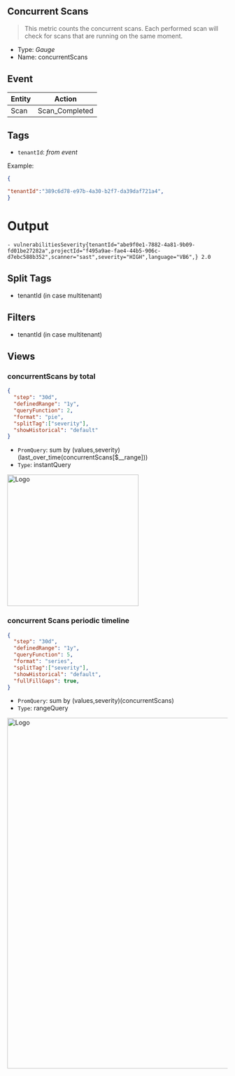 
## Concurrent Scans
> This metric counts the concurrent scans.
> Each performed scan will check for scans that are running on the same moment.

- Type: *Gauge*
- Name: concurrentScans

## Event
| Entity        | Action |
| ------------- | ------------- |
| Scan          | Scan_Completed  |

## Tags

- `tenantId`:      *from event*



Example:

```json
{

"tenantId":"389c6d78-e97b-4a30-b2f7-da39daf721a4",
} 
```
# Output
```
- vulnerabilitiesSeverity{tenantId="abe9f0e1-7882-4a81-9b09-fd01be27282a",projectId="f495a9ae-fae4-44b5-906c-d7ebc588b352",scanner="sast",severity="HIGH",language="VB6",} 2.0
```
## Split Tags 
- tenantId (in case multitenant)

## Filters
- tenantId (in case multitenant)

## Views 
### concurrentScans by total 
```json
{
  "step": "30d",
  "definedRange": "1y",
  "queryFunction": 2,
  "format": "pie",
  "splitTag":["severity"],
  "showHistorical": "default"
}
```
- `PromQuery`: sum by (values,severity)(last_over_time(concurrentScans[$__range]))
- `Type`: instantQuery
 <img src="https://github.com/CheckmarxDev/ast-metrics-documentation/blob/master/imgs/concirrent-scans-total.png" alt="Logo" width="300" >

### concurrent Scans periodic timeline 
```json
{
  "step": "30d",
  "definedRange": "1y",
  "queryFunction": 5,
  "format": "series",
  "splitTag":["severity"],
  "showHistorical": "default",
  "fullFillGaps": true,
}
```
- `PromQuery`: sum by (values,severity)(concurrentScans)
- `Type`: rangeQuery
<img src="https://github.com/CheckmarxDev/ast-metrics-documentation/blob/master/imgs/concurrent-scans-overtime.png" alt="Logo" width="800" >
